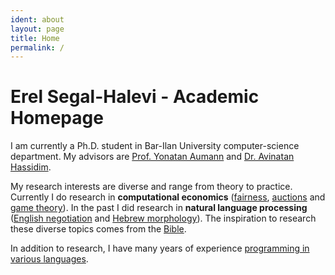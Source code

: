 ```yaml
---
ident: about
layout: page
title: Home
permalink: /
---
```

# Erel Segal-Halevi - Academic Homepage

I am currently a Ph.D. student in Bar-Ilan University computer-science department. 
My advisors are [Prof. Yonatan Aumann][ya] and [Dr. Avinatan Hassidim][ah]. 

My research interests are diverse and range from theory to practice. Currently I do research in **computational economics** ([fairness][1],  [auctions][2] and [game theory][3]). In the past I did research in **natural language processing** ([English negotiation][4] and [Hebrew morphology][5]). 
The inspiration to research these diverse topics comes from the [Bible][7].

In addition to research, I have many years of experience [programming in various languages][6].

[1]: {{site.baseurl}}/topics/{{page.lang}}/fairness
[2]: {{site.baseurl}}/topics/{{page.lang}}/auctions
[3]: {{site.baseurl}}/topics/{{page.lang}}/repeatedgames
[4]: {{site.baseurl}}/topics/{{page.lang}}/negochat
[5]: {{site.baseurl}}/topics/{{page.lang}}/hebnlp
[6]: {{site.baseurl}}/pages/{{page.lang}}/code
[7]: {{site.baseurl}}/topics/{{page.lang}}/tnk
[ya]: http://cs.biu.ac.il/node/540
[ah]: http://u.cs.biu.ac.il/~avinatan/
